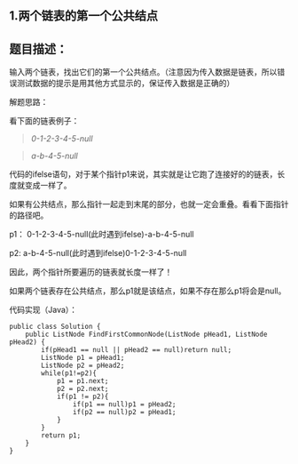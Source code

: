 1.两个链表的第一个公共结点
---
## 题目描述：

输入两个链表，找出它们的第一个公共结点。（注意因为传入数据是链表，所以错误测试数据的提示是用其他方式显示的，保证传入数据是正确的）

解题思路：

看下面的链表例子：

>*0-1-2-3-4-5-null*

>*a-b-4-5-null*

代码的ifelse语句，对于某个指针p1来说，其实就是让它跑了连接好的的链表，长度就变成一样了。

如果有公共结点，那么指针一起走到末尾的部分，也就一定会重叠。看看下面指针的路径吧。

p1： 0-1-2-3-4-5-null(此时遇到ifelse)-a-b-4-5-null

p2: a-b-4-5-null(此时遇到ifelse)0-1-2-3-4-5-null

因此，两个指针所要遍历的链表就长度一样了！

如果两个链表存在公共结点，那么p1就是该结点，如果不存在那么p1将会是null。

代码实现（Java）：


	public class Solution {
		public ListNode FindFirstCommonNode(ListNode pHead1, ListNode pHead2) {
	    	if(pHead1 == null || pHead2 == null)return null;
	    	ListNode p1 = pHead1;
	    	ListNode p2 = pHead2;
	    	while(p1!=p2){
	    	    p1 = p1.next;
	    	    p2 = p2.next;
	    	    if(p1 != p2){
	    	        if(p1 == null)p1 = pHead2;
	    	        if(p2 == null)p2 = pHead1;
	    	    }
	    	}
	    	return p1;
		}
	}